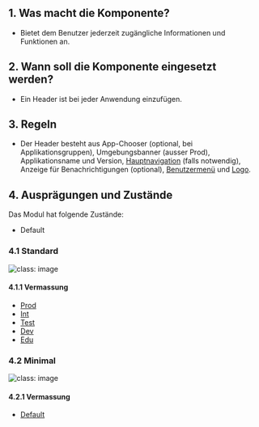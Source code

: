## 1. Was macht die Komponente? 
* Bietet dem Benutzer jederzeit zugängliche Informationen und Funktionen an.

## 2. Wann soll die Komponente eingesetzt werden? 
* Ein Header ist bei jeder Anwendung einzufügen.

## 3. Regeln
* Der Header besteht aus App-Chooser (optional, bei Applikationsgruppen), Umgebungsbanner (ausser Prod), Applikationsname und Version, [Hauptnavigation](https://digital.sbb.ch/de/webapps/modules/mainnavigation) (falls notwendig), Anzeige für Benachrichtigungen (optional), [Benutzermenü](https://digital.sbb.ch/de/webapps/components/usermenu) und [Logo](https://digital.sbb.ch/de/webapps/basics/brand).

## 4. Ausprägungen und Zustände 
Das Modul hat folgende Zustände:
* Default

### 4.1 Standard
![](https://raw.githubusercontent.com/sbb-design-systems/sbb-design-system/master/webapp/modules/header/images/header_default.png 'class: image')

#### 4.1.1 Vermassung
* [Prod](https://sbb.invisionapp.com/d/main#/console/17140415/355318668/inspect)
* [Int](https://sbb.invisionapp.com/d/main#/console/17140415/355318669/inspect)
* [Test](https://sbb.invisionapp.com/d/main#/console/17140415/355318670/inspect)
* [Dev](https://sbb.invisionapp.com/d/main#/console/17140415/355318671/inspect)
* [Edu](https://sbb.invisionapp.com/d/main#/console/17140415/355318673/inspect)

### 4.2 Minimal
![](https://raw.githubusercontent.com/sbb-design-systems/sbb-design-system/master/webapp/modules/header/images/header_minimal.png 'class: image')

#### 4.2.1 Vermassung
* [Default](https://sbb.invisionapp.com/d/main#/console/17140415/355318672/inspect)